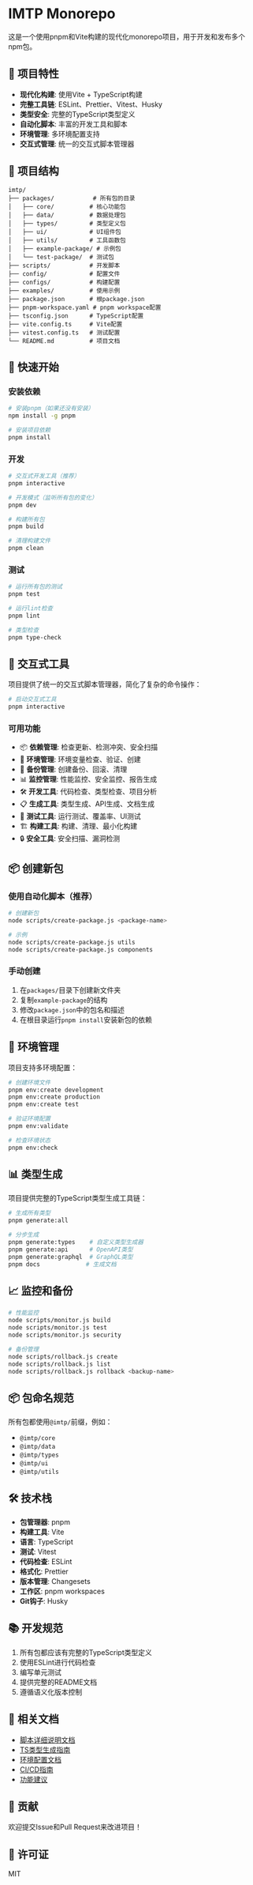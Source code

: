 # IMTP Monorepo

这是一个使用pnpm和Vite构建的现代化monorepo项目，用于开发和发布多个npm包。

## 🚀 项目特性

- **现代化构建**: 使用Vite + TypeScript构建
- **完整工具链**: ESLint、Prettier、Vitest、Husky
- **类型安全**: 完整的TypeScript类型定义
- **自动化脚本**: 丰富的开发工具和脚本
- **环境管理**: 多环境配置支持
- **交互式管理**: 统一的交互式脚本管理器

## 📁 项目结构

```
imtp/
├── packages/           # 所有包的目录
│   ├── core/          # 核心功能包
│   ├── data/          # 数据处理包
│   ├── types/         # 类型定义包
│   ├── ui/            # UI组件包
│   ├── utils/         # 工具函数包
│   ├── example-package/ # 示例包
│   └── test-package/  # 测试包
├── scripts/           # 开发脚本
├── config/            # 配置文件
├── configs/           # 构建配置
├── examples/          # 使用示例
├── package.json       # 根package.json
├── pnpm-workspace.yaml # pnpm workspace配置
├── tsconfig.json      # TypeScript配置
├── vite.config.ts     # Vite配置
├── vitest.config.ts   # 测试配置
└── README.md          # 项目文档
```

## 🚀 快速开始

### 安装依赖

```bash
# 安装pnpm（如果还没有安装）
npm install -g pnpm

# 安装项目依赖
pnpm install
```

### 开发

```bash
# 交互式开发工具（推荐）
pnpm interactive

# 开发模式（监听所有包的变化）
pnpm dev

# 构建所有包
pnpm build

# 清理构建文件
pnpm clean
```

### 测试

```bash
# 运行所有包的测试
pnpm test

# 运行lint检查
pnpm lint

# 类型检查
pnpm type-check
```

## 🎯 交互式工具

项目提供了统一的交互式脚本管理器，简化了复杂的命令操作：

```bash
# 启动交互式工具
pnpm interactive
```

### 可用功能

- 📦 **依赖管理**: 检查更新、检测冲突、安全扫描
- 🔧 **环境管理**: 环境变量检查、验证、创建
- 💾 **备份管理**: 创建备份、回滚、清理
- 📊 **监控管理**: 性能监控、安全监控、报告生成
- 🛠️ **开发工具**: 代码检查、类型检查、项目分析
- 📋 **生成工具**: 类型生成、API生成、文档生成
- 🧪 **测试工具**: 运行测试、覆盖率、UI测试
- 🏗️ **构建工具**: 构建、清理、最小化构建
- 🔒 **安全工具**: 安全扫描、漏洞检测

## 📦 创建新包

### 使用自动化脚本（推荐）

```bash
# 创建新包
node scripts/create-package.js <package-name>

# 示例
node scripts/create-package.js utils
node scripts/create-package.js components
```

### 手动创建

1. 在`packages/`目录下创建新文件夹
2. 复制`example-package`的结构
3. 修改`package.json`中的包名和描述
4. 在根目录运行`pnpm install`安装新包的依赖

## 🔧 环境管理

项目支持多环境配置：

```bash
# 创建环境文件
pnpm env:create development
pnpm env:create production
pnpm env:create test

# 验证环境配置
pnpm env:validate

# 检查环境状态
pnpm env:check
```

## 📊 类型生成

项目提供完整的TypeScript类型生成工具链：

```bash
# 生成所有类型
pnpm generate:all

# 分步生成
pnpm generate:types    # 自定义类型生成器
pnpm generate:api      # OpenAPI类型
pnpm generate:graphql  # GraphQL类型
pnpm docs             # 生成文档
```

## 📈 监控和备份

```bash
# 性能监控
node scripts/monitor.js build
node scripts/monitor.js test
node scripts/monitor.js security

# 备份管理
node scripts/rollback.js create
node scripts/rollback.js list
node scripts/rollback.js rollback <backup-name>
```

## 📦 包命名规范

所有包都使用`@imtp/`前缀，例如：

- `@imtp/core`
- `@imtp/data`
- `@imtp/types`
- `@imtp/ui`
- `@imtp/utils`

## 🛠️ 技术栈

- **包管理器**: pnpm
- **构建工具**: Vite
- **语言**: TypeScript
- **测试**: Vitest
- **代码检查**: ESLint
- **格式化**: Prettier
- **版本管理**: Changesets
- **工作区**: pnpm workspaces
- **Git钩子**: Husky

## 📚 开发规范

1. 所有包都应该有完整的TypeScript类型定义
2. 使用ESLint进行代码检查
3. 编写单元测试
4. 提供完整的README文档
5. 遵循语义化版本控制

## 📖 相关文档

- [脚本详细说明文档](./脚本详细说明文档.md)
- [TS类型生成指南](./TS类型生成.md)
- [环境配置文档](./env.md)
- [CI/CD指南](./CI&CD.md)
- [功能建议](./功能建议.md)

## 🤝 贡献

欢迎提交Issue和Pull Request来改进项目！

## 📄 许可证

MIT
